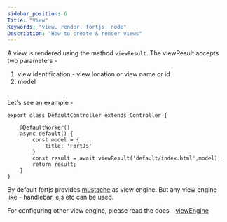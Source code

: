 ```yaml
---
sidebar_position: 6
Title: "View"
Keywords: "view, render, fortjs, node"
Description: "How to create & render views"
---
```


A view is rendered using the method `viewResult`. The viewResult accepts two parameters - 

1. view identification - view location or view name or id
2. model

<br/>
Let's see an example - 

```
export class DefaultController extends Controller {
    
    @DefaultWorker()
    async default() {
        const model = {
            title: 'FortJs'
        }
        const result = await viewResult('default/index.html',model);
        return result;
    }
}
```

By default fortjs provides [mustache](https://github.com/janl/mustache.js/) as view engine. But any view engine like - handlebar, ejs etc can be used.

For configuring other view engine, please read the docs - [viewEngine](/tutorial/advanced/view-engine)